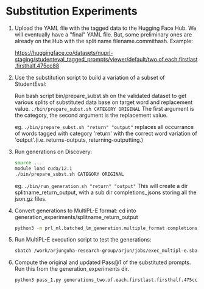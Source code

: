 # Substitution Experiments

1. Upload the YAML file with the tagged data to the Hugging Face Hub.
   We will eventually have a "final" YAML file. But, some preliminary ones
   are already on the Hub with the split name filename.commithash. Example:

   https://huggingface.co/datasets/nuprl-staging/studenteval_tagged_prompts/viewer/default/two.of.each.firstlast.firsthalf.475cc88


2. Use the substitution script to build a variation of a subset of StudentEval:

   Run bash script bin/prepare_subst.sh on the validated dataset to get various splits of substituted data base on target word and replacement value. 
   `./bin/prepare_subst.sh CATEGORY ORIGINAL`
   The first argument is the category, the second argument is the replacement value.

   eg. `./bin/prepare_subst.sh "return" "output"`
   replaces all occurrance of words tagged with category 'return' with the correct word variation of 'output'.(i.e. returns-outputs, returning-outputting.)

3. Run generations on Discovery:

   ```bash
   source ...
   module load cuda/12.1
   ./bin/prepare_subst.sh CATEGORY ORIGINAL
   ```
      
   eg. `./bin/run_generation.sh "return" "output"`
   This will create a dir splitname_return_output, with a sub dir completions_jsons storing all the json.gz files.

4. Convert generations to MultiPL-E format:
   cd into generation_experiments/splitname_return_output

   ```bash
   python3 -m prl_ml.batched_lm_generation.multiple_format completions_jsons multiple --tests-field assertions --language py
   ````

5. Run MultiPL-E execution script to test the generations:

   ```bash
   sbatch /work/arjunguha-research-group/arjun/jobs/exec_multipl-e.sbatch multiple 
   ```

6. Compute the original and updated Pass@1 of the substituted prompts.
   Run this from the generation_experiments dir. 
   ```bash
   python3 pass_1.py generations_two.of.each.firstlast.firsthalf.475cc88_return_output/multiple
   ```
   

